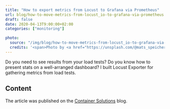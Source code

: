 ```yaml
---
title: "How to export metrics from Locust to Grafana via Prometheus"
url: blog/how-to-move-metrics-from-locust_io-to-grafana-via-prometheus
draft: false
date: 2020-04-13T9:00:00+02:00
categories: ["monitoring"]

photo:
  source: "/img/blog/how-to-move-metrics-from-locust_io-to-grafana-via-prometheus.jpg"
  credits: '<span>Photo by <a href="https://unsplash.com/@mats_speicher?utm_source=unsplash&amp;utm_medium=referral&amp;utm_content=creditCopyText" title="Mats Speicher">Mats Speicher</a> on <a href="https://unsplash.com/s/photos/auto-dashboard-gauges?utm_source=unsplash&amp;utm_medium=referral&amp;utm_content=creditCopyText" title="unsplash">Unsplash</a></span>'
---
```


Do you need to see results from your load tests? Do you know how to present stats on a well-arranged dashboard? I built Locust Exporter for gathering metrics from load tests.

<!--more-->

## Content

The article was published on the [Container Solutions](https://blog.container-solutions.com/how-to-move-metrics-from-locust.io-to-grafana-via-prometheus) blog.
